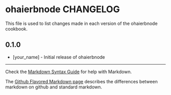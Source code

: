 # ohaierbnode CHANGELOG

This file is used to list changes made in each version of the ohaierbnode cookbook.

## 0.1.0
- [your_name] - Initial release of ohaierbnode

- - -
Check the [Markdown Syntax Guide](http://daringfireball.net/projects/markdown/syntax) for help with Markdown.

The [Github Flavored Markdown page](http://github.github.com/github-flavored-markdown/) describes the differences between markdown on github and standard markdown.

